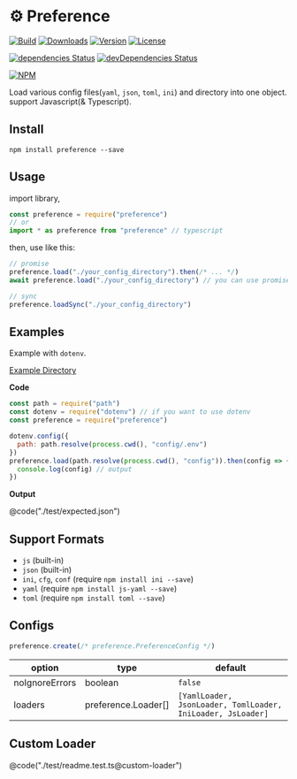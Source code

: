 # ⚙️ Preference

[![Build](https://travis-ci.org/corgidisco/preference.svg?branch=master)](https://travis-ci.org/corgidisco/preference)
[![Downloads](https://img.shields.io/npm/dt/preference.svg)](https://npmcharts.com/compare/preference?minimal=true)
[![Version](https://img.shields.io/npm/v/preference.svg)](https://www.npmjs.com/package/preference)
[![License](https://img.shields.io/npm/l/preference.svg)](https://www.npmjs.com/package/preference)

[![dependencies Status](https://david-dm.org/corgidisco/preference/status.svg)](https://david-dm.org/corgidisco/preference)
[![devDependencies Status](https://david-dm.org/corgidisco/preference/dev-status.svg)](https://david-dm.org/corgidisco/preference?type=dev)

[![NPM](https://nodei.co/npm/preference.png)](https://www.npmjs.com/package/preference)

Load various config files(`yaml`, `json`, `toml`, `ini`) and directory into one object. support Javascript(& Typescript).

## Install

```
npm install preference --save
```

## Usage

import library,

```ts
const preference = require("preference") 
// or
import * as preference from "preference" // typescript
```

then, use like this:

```js
// promise
preference.load("./your_config_directory").then(/* ... */)
await preference.load("./your_config_directory") // you can use promise by await

// sync
preference.loadSync("./your_config_directory")
```

## Examples

Example with `dotenv`.

[Example Directory](https://github.com/corgidisco/preference/tree/master/test/stubs/service)

**Code**

```js
const path = require("path")
const dotenv = require("dotenv") // if you want to use dotenv
const preference = require("preference")

dotenv.config({
  path: path.resolve(process.cwd(), "config/.env")
})
preference.load(path.resolve(process.cwd(), "config")).then(config => {
  console.log(config) // output
})
```

**Output**

@code("./test/expected.json")

## Support Formats

- `js` (built-in)
- `json` (built-in)
- `ini`, `cfg`, `conf` (require `npm install ini --save`)
- `yaml` (require `npm install js-yaml --save`)
- `toml` (require `npm install toml --save`)

## Configs

```typescript
preference.create(/* preference.PreferenceConfig */)
```

option         | type                 | default
-------------- | -------------------- | ------------------------------------------------
noIgnoreErrors | boolean              | `false`
loaders        | preference.Loader[]  | `[YamlLoader, JsonLoader, TomlLoader, IniLoader, JsLoader]`

## Custom Loader

@code("./test/readme.test.ts@custom-loader")
